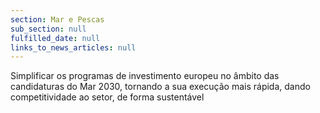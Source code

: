 ```yaml
---
section: Mar e Pescas
sub_section: null
fulfilled_date: null
links_to_news_articles: null
---
```


Simplificar os programas de investimento europeu no âmbito das candidaturas do Mar 2030, tornando a sua execução mais rápida, dando competitividade ao setor, de forma sustentável